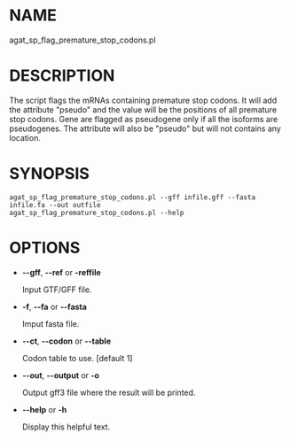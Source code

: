# NAME

agat\_sp\_flag\_premature\_stop\_codons.pl

# DESCRIPTION

The script flags the mRNAs containing premature stop codons.
It will add the attribute "pseudo" and the value will be the positions of all premature stop codons.
Gene are flagged as pseudogene only if all the isoforms are pseudogenes. The attribute
will also be "pseudo" but will not contains any location.

# SYNOPSIS

```
agat_sp_flag_premature_stop_codons.pl --gff infile.gff --fasta infile.fa --out outfile
agat_sp_flag_premature_stop_codons.pl --help
```

# OPTIONS

- **--gff**, **--ref** or **-reffile**

    Input GTF/GFF file.

- **-f**, **--fa** or **--fasta**

    Imput fasta file.

- **--ct**, **--codon** or **--table**

    Codon table to use. \[default 1\]

- **--out**, **--output** or **-o**

    Output gff3 file where the result will be printed.

- **--help** or **-h**

    Display this helpful text.

